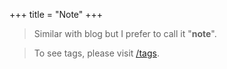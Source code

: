 +++
title = "Note"
+++

> Similar with blog but I prefer to call it "**note**".

> To see tags, please visit [/tags](/tags).